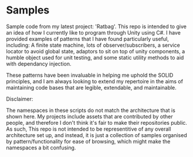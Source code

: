 # Samples
Sample code from my latest project: 'Ratbag'.
This repo is intended to give an idea of how I currently like to program through Unity using C#. I have provided examples of patterns that I have found particularly useful, including: A finite state machine, lots of observer/subscribers, a service locator to avoid global state, adaptors to sit on top of unity components, a humble object used for unit testing, and some static utility methods to aid with dependancy injection.

These patterns have been invaluable in helping me uphold the SOLID principles, and I am always looking to extend my repertoire in the aims of maintaining code bases that are legible, extendable, and maintainable.

Disclaimer:

The namespaces in these scripts do not match the architecture that is shown here. My projects include assets that are contributed by other people, and therefore I don't think it's fair to make their repositories public. 
As such, This repo is not intended to be representitive of any overall architecture set up, and instead, it is just a collection of samples organised by pattern/functionality for ease of browsing, which might make the namespaces a bit confusing.


